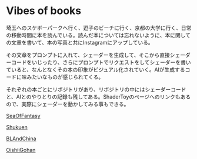 # Vibes of books
埼玉へのスケボーパークへ行く、逗子のビーチに行く、京都の大学に行く、日常の移動時間に本を読んでいる。読んだ本については忘れないように、本に関しての文章を書いて、本の写真と共にInstagramにアップしている。

その文章をプロンプトに入れて、シェーダーを生成して、そこから直接シェーダーコードをいじったり、さらにプロンプトでリクエストをしてシェーダーを書いていると、なんとなくその本の印象がビジュアル化されていく。AIが生成するコードに味みたいなものが感じられてくる。

それぞれの本ごとにリポジトリがあり、リポジトリの中にはシェーダーコードと、AIとのやりとりの記録も残してある。ShaderToyのページへのリンクもあるので、実際にシェーダーを動かしてみる事もできる。 

[SeaOfFantasy](https://github.com/naojitaniguchi/SeaOfFantasy "深緑野分さんの「空想の海」を読んで書いた文章から生成したシェーダー")

[Shukuen](https://github.com/naojitaniguchi/Shukuen "温又柔さんの「祝宴」を読んで書いた文章から生成したシェーダー")

[BLAndChina](https://github.com/naojitaniguchi/BLAndChina "周密さんの「BLと中国　耽美をめぐる社会情勢と魅力」を読んで書いた文章から生成したシェーダー")

[OishiiGohan](https://github.com/naojitaniguchi/OishiiGohan "高瀬隼子さんの「おいしいごはんが食べられますように」を読んで書いた文章から生成したシェーダー")

